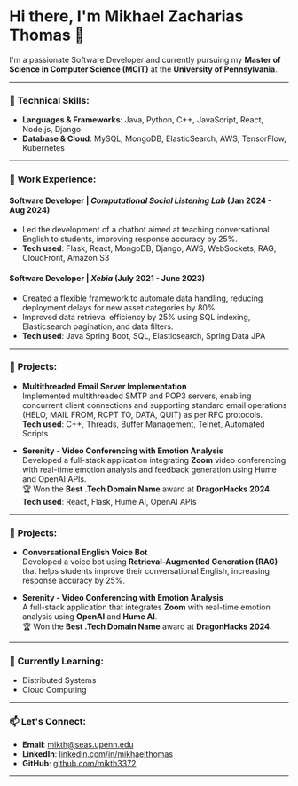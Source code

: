 # Hi there, I'm Mikhael Zacharias Thomas 👋

I'm a passionate Software Developer and currently pursuing my **Master of Science in Computer Science (MCIT)** at the **University of Pennsylvania**.

---

### 🔧 **Technical Skills**:

- **Languages & Frameworks**: Java, Python, C++, JavaScript, React, Node.js, Django
- **Database & Cloud**: MySQL, MongoDB, ElasticSearch, AWS, TensorFlow, Kubernetes

---

### 💼 **Work Experience**:

#### **Software Developer** | *Computational Social Listening Lab* (Jan 2024 - Aug 2024)
- Led the development of a chatbot aimed at teaching conversational English to students, improving response accuracy by 25%.
- **Tech used**: Flask, React, MongoDB, Django, AWS, WebSockets, RAG, CloudFront, Amazon S3

#### **Software Developer** | *Xebia* (July 2021 - June 2023)
- Created a flexible framework to automate data handling, reducing deployment delays for new asset categories by 80%.
- Improved data retrieval efficiency by 25% using SQL indexing, Elasticsearch pagination, and data filters.
- **Tech used**: Java Spring Boot, SQL, Elasticsearch, Spring Data JPA

---

### 🚀 **Projects**:

- **Multithreaded Email Server Implementation**  
  Implemented multithreaded SMTP and POP3 servers, enabling concurrent client connections and supporting standard email operations (HELO, MAIL FROM, RCPT TO, DATA, QUIT) as per RFC protocols.  
  **Tech used**: C++, Threads, Buffer Management, Telnet, Automated Scripts

- **Serenity - Video Conferencing with Emotion Analysis**  
  Developed a full-stack application integrating **Zoom** video conferencing with real-time emotion analysis and feedback generation using Hume and OpenAI APIs.  
  🏆 Won the **Best .Tech Domain Name** award at **DragonHacks 2024**.  
  **Tech used**: React, Flask, Hume AI, OpenAI APIs

---

### 🚀 **Projects**:

- **Conversational English Voice Bot**  
  Developed a voice bot using **Retrieval-Augmented Generation (RAG)** that helps students improve their conversational English, increasing response accuracy by 25%.

- **Serenity - Video Conferencing with Emotion Analysis**  
  A full-stack application that integrates **Zoom** with real-time emotion analysis using **OpenAI** and **Hume AI**.  
  🏆 Won the **Best .Tech Domain Name** award at **DragonHacks 2024**.

---

### 🌱 **Currently Learning**:
- Distributed Systems
- Cloud Computing

---

### 📫 **Let's Connect**:
- **Email**: [mikth@seas.upenn.edu](mailto:mikth@seas.upenn.edu)
- **LinkedIn**: [linkedin.com/in/mikhaelthomas](https://www.linkedin.com/in/mikhaelthomas)
- **GitHub**: [github.com/mikth3372](https://github.com/mikth3372)

---


